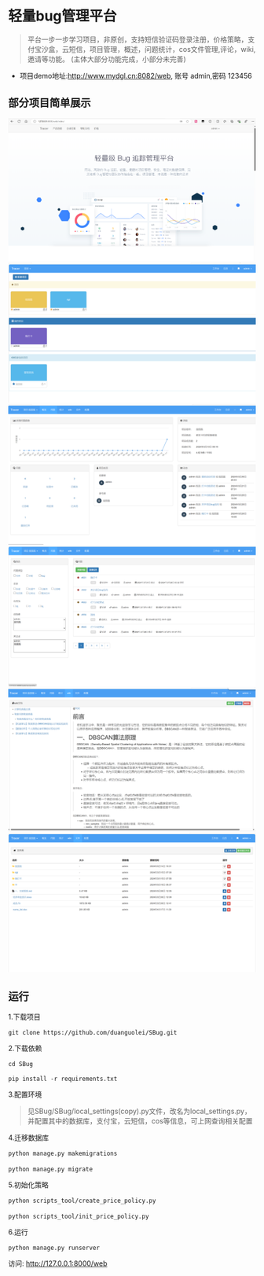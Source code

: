 # 轻量bug管理平台
> 平台一步一步学习项目，非原创，支持短信验证码登录注册，价格策略，支付宝沙盒，云短信，项目管理，概述，问题统计，cos文件管理,评论，wiki,邀请等功能。
>(主体大部分功能完成，小部分未完善)
> 
- 项目demo地址:http://www.mydgl.cn:8082/web, 账号 admin,密码 123456

## 部分项目简单展示
![image-20240617160859083](./images/img_0.png)
![img_1.png](./images/img_1.png)
![img_2.png](./images/img_2.png)
![img_3.png](./images/img_3.png)
![img_4.png](./images/img_4.png)
![img_5.png](./images/img_5.png)

## 运行
1.下载项目
```shell
git clone https://github.com/duanguolei/SBug.git
```

2.下载依赖
```shell
cd SBug
```
```shell
pip install -r requirements.txt
```

3.配置环境
> 见SBug/SBug/local_settings(copy).py文件，改名为local_settings.py，
> 并配置其中的数据库，支付宝，云短信，cos等信息，可上网查询相关配置

4.迁移数据库
```shell
python manage.py makemigrations

python manage.py migrate
```
5.初始化策略
```shell
python scripts_tool/create_price_policy.py

python scripts_tool/init_price_policy.py
```

6.运行
```shell
python manage.py runserver
```
访问: http://127.0.0.1:8000/web
